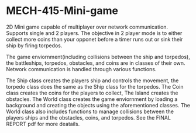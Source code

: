 # MECH-415-Mini-game
2D Mini game capable of multiplayer over network communication. Supports single and 2 players. The objective in 2 player mode is to either collect more coins than your opponet before a timer runs out or sink their ship by firing torpedos.

The game enviornment(including collisions between the ship and torpedos), the battleships, torpedos, obstacles, and coins are in classes of their own. Network communication is handled through various functions.

The Ship class creates the players ship and controls the movement, the torpedo class does the same as the Ship class for the torpedos. The Coin class creates the coins for the players to collect, The Island creates the obstacles. The World class creates the game enviornment by loading a background and creating the objects using the aforementioned classes. The World class also includes functions to manage collisions between the players ships and the obstacles, coins, and torpedos. See the FINAL REPORT pdf for more deatails.


